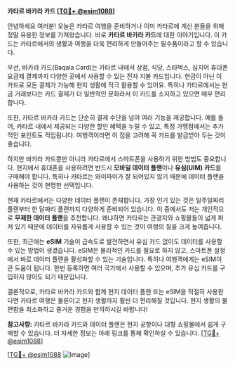 **카타르 바카라 카드 [[TG💪+ @esim1088](https://t.me/s/esim1088)]**

안녕하세요 여러분! 오늘은 카타르 여행을 준비하거나 이미 카타르에 계신 분들을 위해 정말 유용한 정보를 가져왔습니다. 바로 **카타르 바카라 카드**에 대한 이야기입니다. 이 카드는 카타르에서의 생활과 여행을 더욱 편리하게 만들어주는 필수품이라고 할 수 있습니다.

우선, 바카라 카드(Baqala Card)는 카타르 내에서 상점, 식당, 스타벅스, 심지어 휴대폰 요금제 결제까지 다양한 곳에서 사용할 수 있는 전자 지불 카드입니다. 현금이 아닌 이 카드로 모든 결제가 가능해 현지 생활에 적극 활용할 수 있어요. 특히나 카타르에서는 현금 거래보다는 카드 결제가 더 일반적인 문화라서 이 카드를 소지하고 있으면 매우 편리합니다.

또한, 카타르 바카라 카드는 단순히 결제 수단을 넘어 여러 기능을 제공합니다. 예를 들어, 카타르 내에서 제공되는 다양한 할인 혜택을 누릴 수 있고, 특정 가맹점에서는 추가적인 포인트도 적립됩니다. 여행객이라면 이 점을 고려해 꼭 카드를 발급받아 두는 것이 좋습니다.

하지만 바카라 카드뿐만 아니라 카타르에서 스마트폰을 사용하기 위한 방법도 중요합니다. 현지에서 휴대폰을 사용하려면 반드시 **모바일 데이터 플랜**이나 **유심(UIM) 카드**를 구매해야 합니다. 특히나 카타르는 와이파이가 잘 되어있지 않기 때문에 데이터 플랜을 사용하는 것이 현명한 선택입니다.

현재 카타르에서는 다양한 데이터 플랜이 존재합니다. 가장 인기 있는 것은 일주일짜리 플랜부터 한 달짜리 플랜까지 다양하게 준비되어 있습니다. 이 중에서도 저는 개인적으로 **무제한 데이터 플랜**을 추천합니다. 왜냐하면 카타르는 관광지와 쇼핑몰들이 넓게 퍼져 있기 때문에 데이터를 자유롭게 사용할 수 있는 것이 여행의 질을 크게 높여줍니다.

또한, 최근에는 **eSIM** 기술이 급속도로 발전하면서 유심 카드 없이도 데이터를 사용할 수 있는 방법이 생겼습니다. eSIM은 물리적인 카드를 필요로 하지 않고, 스마트폰 설정에서 바로 데이터 플랜을 활성화할 수 있는 기술입니다. 특히나 여행객에게는 eSIM이 큰 도움이 됩니다. 한번 등록하면 여러 국가에서 사용할 수 있으며, 추가 유심 카드를 구입하지 않아도 되기 때문입니다.

결론적으로, 카타르 바카라 카드와 함께 현지 데이터 플랜 또는 eSIM을 적절히 사용한다면 카타르 여행은 물론이고 현지 생활까지 훨씬 더 편리해질 것입니다. 현지 생활의 불편함을 최소화하고 즐거운 경험을 만끽하시길 바랍니다!

**참고사항:** 카타르 바카라 카드와 데이터 플랜은 현지 공항이나 대형 쇼핑몰에서 쉽게 구매할 수 있습니다. 더 자세한 정보는 아래 링크를 통해 확인하실 수 있습니다. [[TG💪+ @esim1088](https://t.me/s/esim1088)]

[[TG💪+ @esim1088](https://t.me/s/esim1088) ![Image](https://i.postimg.cc/Y0z9fWf4/image.png)]